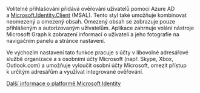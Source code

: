 ﻿Volitelné přihlašování přidává ověřování uživatelů pomocí Azure AD a [Microsoft.Identity.Client](https://www.nuget.org/packages/Microsoft.Identity.Client) (MSAL).
Tento styl také umožňuje kombinovat neomezený a omezený obsah. Omezený obsah se zobrazuje pouze přihlášeným a autorizovaným uživatelům.
Aplikace zahrnuje volání nástroje Microsoft Graph k zobrazení informací o uživateli a jeho fotografie na navigačním panelu a stránce nastavení.

Ve výchozím nastavení tato funkce pracuje s účty v libovolné adresářové službě organizace a s osobními účty Microsoft (např. Skype, Xbox, Outlook.com) a umožňuje vyloučit osobní účty Microsoft, omezit přístup k určitým adresářům a využívat integrované ověřování.

[Další informace o platformě Microsoft Identity](https://docs.microsoft.com/azure/active-directory/develop/v2-overview)
